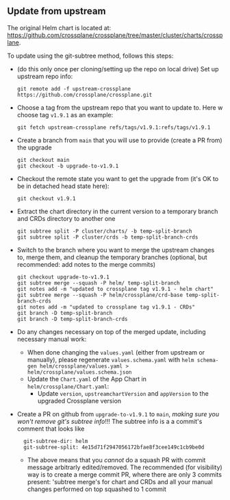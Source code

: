 ## Update from upstream


The original Helm chart is located at: https://github.com/crossplane/crossplane/tree/master/cluster/charts/crossplane.

To update using the git-subtree method, follows this steps:

- (do this only once per cloning/setting up the repo on local drive) Set up upstream repo info:
  ```
  git remote add -f upstream-crossplane https://github.com/crossplane/crossplane.git
  ```
- Choose a tag from the upstream repo that you want to update to. Here w choose tag `v1.9.1` as an example:
  ```
  git fetch upstream-crossplane refs/tags/v1.9.1:refs/tags/v1.9.1
  ```
- Create a branch from `main` that you will use to provide (create a PR from) the upgrade
  ```
  git checkout main
  git checkout -b upgrade-to-v1.9.1
  ```
- Checkout the remote state you want to get the upgrade from (it's OK to be in detached head state here):
  ```
  git checkout v1.9.1
  ```
- Extract the chart directory in the current version to a temporary branch and CRDs directory to another one
  ```
  git subtree split -P cluster/charts/ -b temp-split-branch
  git subtree split -P cluster/crds -b temp-split-branch-crds
  ```
- Switch to the branch where you want to merge the upstream changes to, merge them, and cleanup the temporary branches (optional, but recommended: add notes to the merge commits)
  ```
  git checkout upgrade-to-v1.9.1
  git subtree merge --squash -P helm/ temp-split-branch
  git notes add -m "updated to crossplane tag v1.9.1 - helm chart"
  git subtree merge --squash -P helm/crossplane/crd-base temp-split-branch-crds
  git notes add -m "updated to crossplane tag v1.9.1 - CRDs"
  git branch -D temp-split-branch
  git branch -D temp-split-branch-crds
  ```
- Do any changes necessary on top of the merged update, including necessary manual work:
  - When done changing the `values.yaml` (either from upstream or manually), please regenerate `values.schema.yaml`
  with `helm schema-gen helm/crossplane/values.yaml > helm/crossplane/values.schema.json`
  - Update the `Chart.yaml` of the App Chart in `helm/crossplane/Chart.yaml`:
    - Update `version`, `upstreamchartVersion` and `appVersion` to the upgraded Crossplane version

- Create a PR on github from `upgrade-to-v1.9.1` to `main`, *making sure you won't remove git's subtree info*!!! The subtree info is a a commit's comment that looks like
  ```
    git-subtree-dir: helm
    git-subtree-split: 4e15d71f2947056172bfae8f3cee149c1cb9be0d
  ```
  - The above means that you *cannot* do a squash PR with commit message arbitrarly edited/removed. The recommended (for visibility) way
  is to create a merge commit PR, where there are only 3 commits present: 'subtree merge's for chart and CRDs and all your
  manual changes performed on top squashed to 1 commit
